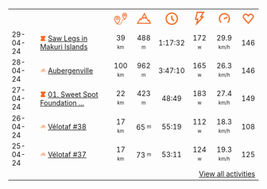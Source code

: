 <table>
    <tr>
        <th></th>
        <th></th>
        <th align="center"><img src="https://raw.githubusercontent.com/robiningelbrecht/strava-activities/master/public/distance.svg" width="30" alt="distance" title="distance"/></th>
        <th align="center"><img src="https://raw.githubusercontent.com/robiningelbrecht/strava-activities/master/public/elevation.svg" width="30" alt="elevation" title="elevation"/></th>
        <th align="center"><img src="https://raw.githubusercontent.com/robiningelbrecht/strava-activities/master/public/time.svg" width="30" alt="time" title="time"/></th>
        <th align="center"><img src="https://raw.githubusercontent.com/robiningelbrecht/strava-activities/master/public/average-watt.svg" width="30" alt="average watts" title="average watts"/></th>
        <th align="center"><img src="https://raw.githubusercontent.com/robiningelbrecht/strava-activities/master/public/average-speed.svg" width="30" alt="average speed" title="average speed"/></th>
        <th align="center"><img src="https://raw.githubusercontent.com/robiningelbrecht/strava-activities/master/public/heart-rate.svg" width="30" alt="average heart rate" title="average heart rate"/></th>
    </tr>
            <tr>
            <td>29-04-24</td>
            <td>
                                <img src="https://raw.githubusercontent.com/robiningelbrecht/strava-activities/master/public/activity-virtual-ride-zwift.svg" width="12" alt="Saw Legs in Makuri Islands" title="Saw Legs in Makuri Islands"/>
<a href="https://www.strava.com/activities/11290617628" title="Kcal: 766 | Gear: None ">Saw Legs in Makuri Islands</a>
            </td>
            <td align="center">39 <sup><sub>km</sub></sup></td>
            <td align="center">488 <sup><sub>m</sub></sup></td>
            <td align="center">1:17:32</td>
            <td align="center">172 <sup><sub>w</sub></sup></td>
            <td align="center">29.9 <sup><sub>km/h</sub></sup></td>
            <td align="center">146</td>
        </tr>
            <tr>
            <td>28-04-24</td>
            <td>
                <img src="https://raw.githubusercontent.com/robiningelbrecht/strava-activities/master/public/activity-ride.svg" width="12" alt="Aubergenville" title="Aubergenville"/>
<a href="https://www.strava.com/activities/11280939409" title="Kcal: 2592 | Gear: None ">Aubergenville</a>
            </td>
            <td align="center">100 <sup><sub>km</sub></sup></td>
            <td align="center">962 <sup><sub>m</sub></sup></td>
            <td align="center">3:47:10</td>
            <td align="center">165 <sup><sub>w</sub></sup></td>
            <td align="center">26.3 <sup><sub>km/h</sub></sup></td>
            <td align="center">146</td>
        </tr>
            <tr>
            <td>27-04-24</td>
            <td>
                                <img src="https://raw.githubusercontent.com/robiningelbrecht/strava-activities/master/public/activity-virtual-ride-zwift.svg" width="12" alt="01. Sweet Spot Foundation on The Big Ring in Watopia" title="01. Sweet Spot Foundation on The Big Ring in Watopia"/>
<a href="https://www.strava.com/activities/11272950430" title="Kcal: 510 | Gear: None ">01. Sweet Spot Foundation ...</a>
            </td>
            <td align="center">22 <sup><sub>km</sub></sup></td>
            <td align="center">423 <sup><sub>m</sub></sup></td>
            <td align="center">48:49</td>
            <td align="center">183 <sup><sub>w</sub></sup></td>
            <td align="center">27.4 <sup><sub>km/h</sub></sup></td>
            <td align="center">149</td>
        </tr>
            <tr>
            <td>26-04-24</td>
            <td>
                <img src="https://raw.githubusercontent.com/robiningelbrecht/strava-activities/master/public/activity-ride.svg" width="12" alt="Vélotaf #38" title="Vélotaf #38"/>
<a href="https://www.strava.com/activities/11269031134" title="Kcal: 373 | Gear: None ">Vélotaf #38</a>
            </td>
            <td align="center">17 <sup><sub>km</sub></sup></td>
            <td align="center">65 <sup><sub>m</sub></sup></td>
            <td align="center">55:19</td>
            <td align="center">112 <sup><sub>w</sub></sup></td>
            <td align="center">18.3 <sup><sub>km/h</sub></sup></td>
            <td align="center">108</td>
        </tr>
            <tr>
            <td>25-04-24</td>
            <td>
                <img src="https://raw.githubusercontent.com/robiningelbrecht/strava-activities/master/public/activity-ride.svg" width="12" alt="Vélotaf #37" title="Vélotaf #37"/>
<a href="https://www.strava.com/activities/11262793048" title="Kcal: 497 | Gear: None ">Vélotaf #37</a>
            </td>
            <td align="center">17 <sup><sub>km</sub></sup></td>
            <td align="center">73 <sup><sub>m</sub></sup></td>
            <td align="center">53:11</td>
            <td align="center">124 <sup><sub>w</sub></sup></td>
            <td align="center">19.3 <sup><sub>km/h</sub></sup></td>
            <td align="center">125</td>
        </tr>
                <tr>
            <td colspan="8" align="right"><a href="https://github.com/robiningelbrecht/strava-activities#activities">View all activities</a></td>
        </tr>
    </table>
